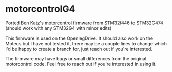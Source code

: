 # motorcontrolG4
Ported Ben Katz's <a href="https://github.com/bgkatz/motorcontrol">motorcontrol firmware</a> from STM32f446 to STM32G474 (should work with any STM32G4 with minor edits)

This firmware is used on the OpenlegDrive. It should also work on the Moteus but I have not tested it, there may be a couple lines to change which I'd be happy to create a branch for, just reach out if you're interested.

The firmware may have bugs or small differences from the original motorcontrol code. Feel free to reach out if you're interested in using it.
